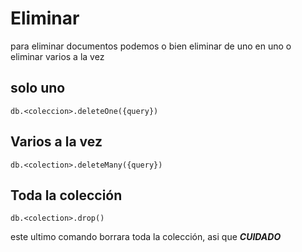 # Eliminar
para eliminar documentos podemos o bien eliminar de uno en uno o eliminar varios a la vez

## solo uno
```shell
db.<coleccion>.deleteOne({query})
```
## Varios a la vez
```shell
db.<colection>.deleteMany({query})
```

## Toda la colección
```shell
db.<colection>.drop()
```

este ultimo comando borrara toda la colección, asi que ***CUIDADO***

